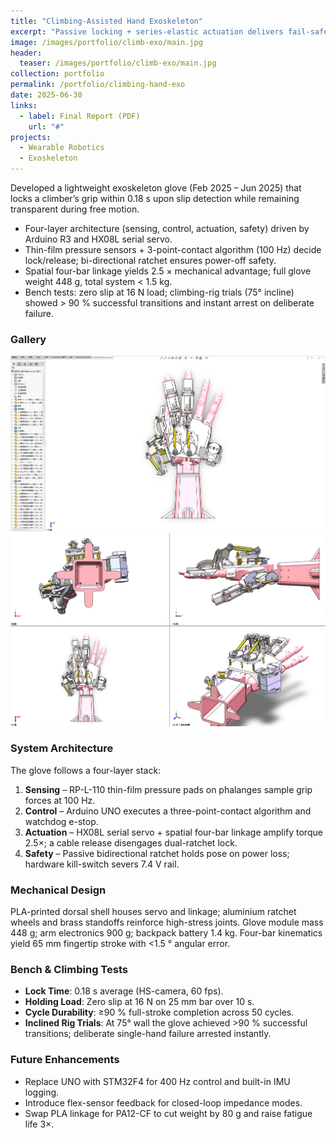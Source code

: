 ```yaml
---
title: "Climbing-Assisted Hand Exoskeleton"
excerpt: "Passive locking + series-elastic actuation delivers fail-safe grip and transparent free motion for climbers."
image: /images/portfolio/climb-exo/main.jpg
header:
  teaser: /images/portfolio/climb-exo/main.jpg
collection: portfolio
permalink: /portfolio/climbing-hand-exo
date: 2025-06-30
links:
  - label: Final Report (PDF)
    url: "#"
projects:
  - Wearable Robotics
  - Exoskeleton
---
```


Developed a lightweight exoskeleton glove (Feb 2025 – Jun 2025) that locks a climber’s grip within 0.18 s upon slip detection while remaining transparent during free motion.

* Four-layer architecture (sensing, control, actuation, safety) driven by Arduino R3 and HX08L serial servo.
* Thin-film pressure sensors + 3-point-contact algorithm (100 Hz) decide lock/release; bi-directional ratchet ensures power-off safety.
* Spatial four-bar linkage yields 2.5 × mechanical advantage; full glove weight 448 g, total system < 1.5 kg.
* Bench tests: zero slip at 16 N load; climbing-rig trials (75° incline) showed > 90 % successful transitions and instant arrest on deliberate failure. 

### Gallery

![Locking](/images/portfolio/climb-exo/alt2.png)
![Bench Test](/images/portfolio/climb-exo/alt3.png) 

### System Architecture

The glove follows a four-layer stack:
1. **Sensing** – RP-L-110 thin-film pressure pads on phalanges sample grip forces at 100 Hz.
2. **Control** – Arduino UNO executes a three-point-contact algorithm and watchdog e-stop.
3. **Actuation** – HX08L serial servo + spatial four-bar linkage amplify torque 2.5×; a cable release disengages dual-ratchet lock.
4. **Safety** – Passive bidirectional ratchet holds pose on power loss; hardware kill-switch severs 7.4 V rail.

### Mechanical Design

PLA-printed dorsal shell houses servo and linkage; aluminium ratchet wheels and brass standoffs reinforce high-stress joints. Glove module mass 448 g; arm electronics 900 g; backpack battery 1.4 kg. Four-bar kinematics yield 65 mm fingertip stroke with <1.5 ° angular error.

### Bench & Climbing Tests

* **Lock Time**: 0.18 s average (HS-camera, 60 fps).
* **Holding Load**: Zero slip at 16 N on 25 mm bar over 10 s.
* **Cycle Durability**: ≥90 % full-stroke completion across 50 cycles.
* **Inclined Rig Trials**: At 75° wall the glove achieved >90 % successful transitions; deliberate single-hand failure arrested instantly.

### Future Enhancements

* Replace UNO with STM32F4 for 400 Hz control and built-in IMU logging.
* Introduce flex-sensor feedback for closed-loop impedance modes.
* Swap PLA linkage for PA12-CF to cut weight by 80 g and raise fatigue life 3×. 